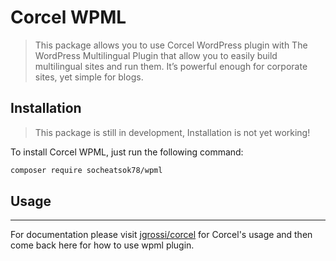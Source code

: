 # Corcel WPML

> This package allows you to use Corcel WordPress plugin with The WordPress Multilingual Plugin that allow you to easily build multilingual sites and run them. It’s powerful enough for corporate sites, yet simple for blogs.


## Installation
> This package is still in development, Installation is not yet working!

To install Corcel WPML, just run the following command:
```sh
composer require socheatsok78/wpml
```

## Usage
---
For documentation please visit [jgrossi/corcel](https://github.com/corcel/corcel#usage) for Corcel's usage and then come back here for how to use wpml plugin.
